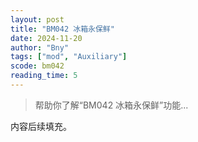 ```yaml
---
layout: post
title: "BM042 冰箱永保鲜"
date: 2024-11-20
author: "Bny"
tags: ["mod", "Auxiliary"]
scode: bm042
reading_time: 5
---
```


> 帮助你了解“BM042 冰箱永保鲜”功能...

内容后续填充。
